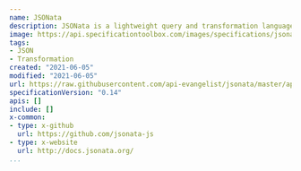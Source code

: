 ```yaml
---
name: JSONata
description: JSONata is a lightweight query and transformation language for JSON data. Inspired by the 'location path' semantics of XPath 3.1, it allows sophisticated queries to be expressed in a compact and intuitive notation. A rich complement of built in operators and functions is provided for manipulating and combining extracted data, and the results of queries can be formatted into any JSON output structure using familiar JSON object and array syntax. Coupled with the facility to create user defined functions, advanced expressions can be built to tackle any JSON query and transformation task.
image: https://api.specificationtoolbox.com/images/specifications/jsonata.png
tags:
- JSON
- Transformation
created: "2021-06-05"
modified: "2021-06-05"
url: https://raw.githubusercontent.com/api-evangelist/jsonata/master/apis.json
specificationVersion: "0.14"
apis: []
include: []
x-common:
- type: x-github
  url: https://github.com/jsonata-js
- type: x-website
  url: http://docs.jsonata.org/ 
...
```

